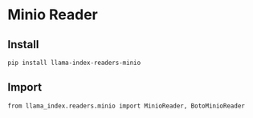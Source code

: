 # Minio Reader

## Install

`pip install llama-index-readers-minio`

## Import

`from llama_index.readers.minio import MinioReader, BotoMinioReader`
 
